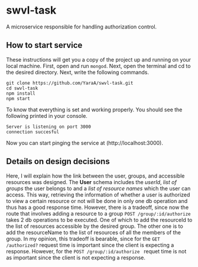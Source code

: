 # swvl-task

A microservice responsible for handling authorization control.

## How to start service

These instructions will get you a copy of the project up and running on your local machine.
First, open and run `mongod`. Next, open the terminal and cd to the desired directory. Next, write the following commands.

```
git clone https://github.com/YaraA/swvl-task.git
cd swvl-task
npm install
npm start
```
To know that everything is set and working properly. You should see the following printed in your console. 

```
Server is listening on port 3000
connection succesful
```
Now you can start pinging the service at (http://localhost:3000).

## Details on design decisions

Here, I will explain how the link between the user, groups, and accessible resources was designed. The **User** schema includes the *userId*, *list of groups* the user belongs to and a *list of resource names* which the user can access. This way, retrieving the information of whether a user is authorized to view a certain resource or not will be done in only one db operation and thus has a good response time. However, there is a tradeoff, since now the route that involves adding a resource to a group `POST /group/:id/authorize ` takes  2 db operations to be executed. One of which to add the resourceId to the list of resources accessible by the desired group. The other one is to add the resourceName to the list of resources of all the members of the group. In my opinion, this tradeoff is bearable, since for the `GET /authorized?` request time is important since the client is expecting a response. However, for the `POST /group/:id/authorize ` requet time is not as important since the client is not expecting a response. 
